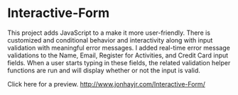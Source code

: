 # Interactive-Form
This project adds JavaScript to a make it more user-friendly.  There is customized and conditional behavior and interactivity along with input validation with meaningful error messages.  I added real-time error message validations to the Name, Email, Register for Activities, and Credit Card input fields.  When a user starts typing in these fields, the related validation helper functions are run and will display whether or not the input is valid.

Click here for a preview.
http://www.jonhayjr.com/Interactive-Form/